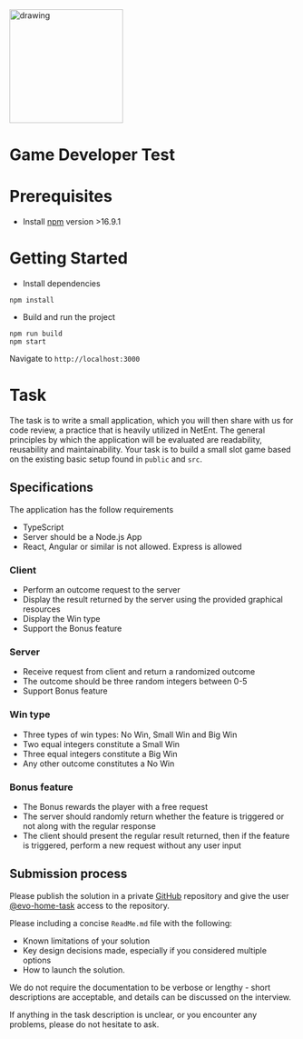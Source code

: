 <img src="https://www.evolution.com/profiles/evolutiongaming/themes/evolutiongaming/logooneline.svg" alt="drawing" width="200"/>

# Game Developer Test 

# Prerequisites

- Install [npm](https://www.npmjs.com/) version >16.9.1

# Getting Started

- Install dependencies

```
npm install
```

- Build and run the project

```
npm run build
npm start
```

Navigate to `http://localhost:3000`

# Task
The task is to write a small application, which you will then share with us for code review, a practice that is heavily utilized in NetEnt.
The general principles by which the application will be evaluated are readability, reusability and maintainability. 
Your task is to build a small slot game based on the existing basic setup found in `public` and `src`.

## Specifications
The application has the follow requirements
* TypeScript
* Server should be a Node.js App
* React, Angular or similar is not allowed. Express is allowed

### Client
* Perform an outcome request to the server
* Display the result returned by the server using the provided graphical resources
* Display the Win type
* Support the Bonus feature

### Server
* Receive request from client and return a randomized outcome
* The outcome should be three random integers between 0-5
* Support Bonus feature

### Win type
* Three types of win types: No Win, Small Win and Big Win
* Two equal integers constitute a Small Win
* Three equal integers constitute a Big Win
* Any other outcome constitutes a No Win

### Bonus feature
* The Bonus rewards the player with a free request
* The server should randomly return whether the feature is triggered or not along with the regular response
* The client should present the regular result returned, then if the feature is triggered, perform a new request without any user input

## Submission process

Please publish the solution in a private [GitHub](https://github.com/) repository and give the user
[@evo-home-task](https://github.com/evo-home-task) access to the repository.

Please including a concise `ReadMe.md` file with the following:
* Known limitations of your solution
* Key design decisions made, especially if you considered multiple options
* How to launch the solution.

We do not require the documentation to be verbose or lengthy - short descriptions are acceptable, and details
can be discussed on the interview.

If anything in the task description is unclear, or you encounter any problems, please do not hesitate to ask.
